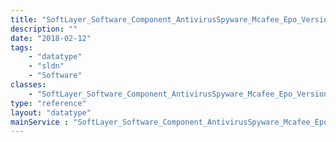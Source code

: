 ```yaml
---
title: "SoftLayer_Software_Component_AntivirusSpyware_Mcafee_Epo_Version45"
description: ""
date: "2018-02-12"
tags:
    - "datatype"
    - "sldn"
    - "Software"
classes:
    - "SoftLayer_Software_Component_AntivirusSpyware_Mcafee_Epo_Version45"
type: "reference"
layout: "datatype"
mainService : "SoftLayer_Software_Component_AntivirusSpyware_Mcafee_Epo_Version45"
---
```

